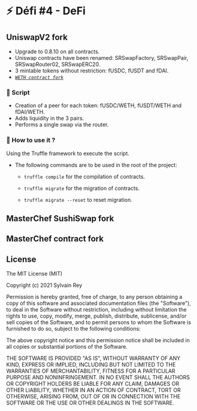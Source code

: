 # ⚡ Défi #4 - DeFi

## UniswapV2 fork
* Upgrade to 0.8.10 on all contracts.
* Uniswap contracts have been renamed: SRSwapFactory, SRSwapPair, SRSwapRouter02, SRSwapERC20.
* 3 mintable tokens without restriction: fUSDC, fUSDT and fDAI.
* [*`WETH contract fork`*](https://etherscan.io/address/0xc02aaa39b223fe8d0a0e5c4f27ead9083c756cc2#code)

### 📜 Script

* Creation of a peer for each token: fUSDC/WETH, fUSDT/WETH and fDAI/WETH.
* Adds liquidity in the 3 pairs.
* Performs a single swap via the router.

### 🧰 How to use it ?

Using the Truffle framework to execute the script.

* The following commands are to be used in the root of the project:

  * `truffle compile` for the compilation of contracts.

  * `truffle migrate` for the migration of contracts. 

  * `truffle migrate --reset` to reset migration.

## MasterChef SushiSwap fork
## MasterChef contract fork

## License

The MIT License (MIT)

Copyright (c) 2021 Sylvain Rey

Permission is hereby granted, free of charge, to any person obtaining a copy of this software and associated documentation files (the "Software"), to deal in the Software without restriction, including without limitation the rights to use, copy, modify, merge, publish, distribute, sublicense, and/or sell copies of the Software, and to permit persons to whom the Software is furnished to do so, subject to the following conditions:

The above copyright notice and this permission notice shall be included in all copies or substantial portions of the Software.

THE SOFTWARE IS PROVIDED "AS IS", WITHOUT WARRANTY OF ANY KIND, EXPRESS OR IMPLIED, INCLUDING BUT NOT LIMITED TO THE WARRANTIES OF MERCHANTABILITY, FITNESS FOR A PARTICULAR PURPOSE AND NONINFRINGEMENT. IN NO EVENT SHALL THE AUTHORS OR COPYRIGHT HOLDERS BE LIABLE FOR ANY CLAIM, DAMAGES OR OTHER LIABILITY, WHETHER IN AN ACTION OF CONTRACT, TORT OR OTHERWISE, ARISING FROM, OUT OF OR IN CONNECTION WITH THE SOFTWARE OR THE USE OR OTHER DEALINGS IN THE SOFTWARE.